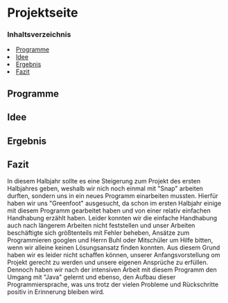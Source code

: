 # Projektseite

### Inhaltsverzeichnis
<li><a href="#kapitel1.1">Programme</a></h2></li>
<li><a href="#kapitel1.2">Idee</a></h2></li>
<li><a href="#kapitel1.3">Ergebnis</a></h2></li>
<li><a href="#kapitel1.4">Fazit</a></h2></li>
  
<h2 id="kapitel1.1">Programme</h2>

<h2 id="kapitel1.2">Idee</h2>

<h2 id="kapitel1.3">Ergebnis</h2>

<h2 id="kapitel1.4">Fazit</h2>
In diesem Halbjahr sollte es eine Steigerung zum Projekt des ersten Halbjahres geben, weshalb wir nich noch einmal mit "Snap" arbeiten durften, sondern uns in ein neues Programm einarbeiten mussten. Hierfür haben wir uns "Greenfoot" ausgesucht, da schon im ersten Halbjahr einige mit diesem Programm gearbeitet haben und von einer relativ einfachen Handhabung erzählt haben. Leider konnten wir die einfache Handhabung auch nach längerem Arbeiten nicht feststellen und unser Arbeiten beschäftigte sich größtenteils mit Fehler beheben, Ansätze zum Programmieren googlen und Herrn Buhl oder Mitschüler um Hilfe bitten, wenn wir alleine keinen Lösungsansatz finden konnten. Aus diesem Grund haben wir es leider nicht schaffen können, unserer Anfangsvorstellung om Projekt gerecht zu werden und unsere eigenen Ansprüche zu erfüllen. Dennoch haben wir nach der intensiven Arbeit mit diesem Programm den Umgang mit "Java" gelernt und ebenso, den Aufbau dieser Programmiersprache, was uns trotz der vielen Probleme und Rückschritte positiv in Erinnerung bleiben wird.
